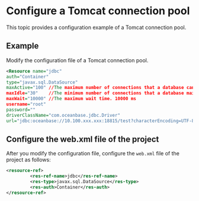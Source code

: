 # Configure a Tomcat connection pool

This topic provides a configuration example of a Tomcat connection pool. 

## Example

Modify the configuration file of a Tomcat connection pool. 

```xml
<Resource name="jdbc"
auth="Container"
type="javax.sql.DataSource"
maxActive="100" //The maximum number of connections that a database can have on the server.
maxIdle="30"    //The minimum number of connections that a database maintains on the server.
maxWait="10000" //The maximum wait time. 10000 ms
username="root"
password=""
driverClassName="com.oceanbase.jdbc.Driver"
url="jdbc:oceanbase://10.100.xxx.xxx:18815/test?characterEncoding=UTF-8"/>
```

## Configure the web.xml file of the project

After you modify the configuration file, configure the `web.xml` file of the project as follows: 

```xml
<resource-ref>
         <res-ref-name>jdbc</res-ref-name>
         <res-type>javax.sql.DataSource</res-type>
         <res-auth>Container</res-auth>
</resource-ref>
```
